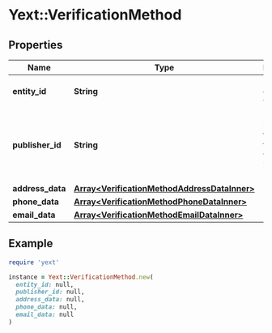 # Yext::VerificationMethod

## Properties

| Name | Type | Description | Notes |
| ---- | ---- | ----------- | ----- |
| **entity_id** | **String** | ID of the entity being verified. | [optional] |
| **publisher_id** | **String** | ID of the publisher for which the verification is happening. | [optional] |
| **address_data** | [**Array&lt;VerificationMethodAddressDataInner&gt;**](VerificationMethodAddressDataInner.md) |  | [optional] |
| **phone_data** | [**Array&lt;VerificationMethodPhoneDataInner&gt;**](VerificationMethodPhoneDataInner.md) |  | [optional] |
| **email_data** | [**Array&lt;VerificationMethodEmailDataInner&gt;**](VerificationMethodEmailDataInner.md) |  | [optional] |

## Example

```ruby
require 'yext'

instance = Yext::VerificationMethod.new(
  entity_id: null,
  publisher_id: null,
  address_data: null,
  phone_data: null,
  email_data: null
)
```

